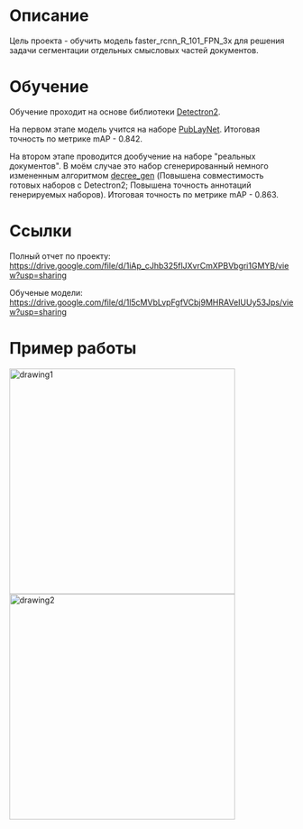 # Описание
Цель проекта - обучить модель faster_rcnn_R_101_FPN_3x для решения задачи сегментации отдельных смысловых частей документов. 
# Обучение
Обучение проходит на основе библиотеки [Detectron2](https://github.com/facebookresearch/detectron2).

На первом этапе модель учится на наборе [PubLayNet](https://github.com/ibm-aur-nlp/PubLayNet). Итоговая точность по метрике mAP - 0.842.

На втором этапе проводится дообучение на наборе "реальных документов". В моём случае это набор сгенерированный немного измененным алгоритмом [decree_gen](https://github.com/cann3v/decree_gen) (Повышена совместимость готовых наборов с Detectron2; Повышена точность аннотаций генерируемых наборов). Итоговая точность по метрике mAP - 0.863.

# Ссылки 
Полный отчет по проекту: https://drive.google.com/file/d/1iAp_cJhb325flJXvrCmXPBVbgri1GMYB/view?usp=sharing

Обученые модели: https://drive.google.com/file/d/1l5cMVbLvpFgfVCbj9MHRAVeIUUy53Jps/view?usp=sharing

# Пример работы

<p>
<img src="https://github.com/RappingHalfling/Document_segmentation/blob/main/Screenshots/0_0.pdf.jpg" alt="drawing1" width="400"/> 
<img src="https://github.com/RappingHalfling/Document_segmentation/blob/main/Screenshots/out_image.jpg" alt="drawing2" width="400"/>
</p>

